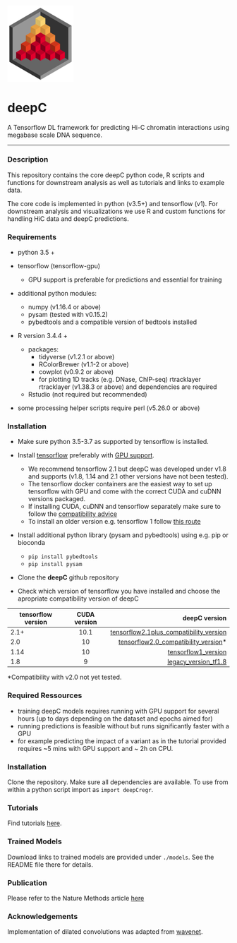 <img src="docs/logo_1_transparent.png" width="150">

# deepC
A Tensorflow DL framework for predicting Hi-C chromatin interactions using megabase scale DNA sequence.

-------------------------------------------------------------------------------

### Description

This repository contains the core deepC python code, R scripts and functions for downstream analysis as well as tutorials and links to example data.

The core code is implemented in python (v3.5+) and tensorflow (v1). For downstream analysis and visualizations we use R and custom functions for handling HiC data
and deepC predictions.

### Requirements

  * python 3.5 +
  * tensorflow (tensorflow-gpu)
    * GPU support is preferable for predictions and essential for training
  * additional python modules:
    * numpy (v1.16.4 or above)
    * pysam (tested with v0.15.2)
    * pybedtools and a compatible version of bedtools installed

  * R version 3.4.4 +
    * packages:
      * tidyverse (v1.2.1 or above)
      * RColorBrewer (v1.1-2 or above)
      * cowplot (v0.9.2 or above)
      * for plotting 1D tracks (e.g. DNase, ChIP-seq) rtracklayer rtracklayer (v1.38.3 or above) and dependencies are required
    * Rstudio (not required but recommended)

  * some processing helper scripts require perl (v5.26.0 or above)

### Installation

* Make sure python 3.5-3.7 as supported by tensorflow is installed.

* Install [tensorflow](https://www.tensorflow.org/install) preferably with [GPU support](https://www.tensorflow.org/install/gpu).
  * We recommend tensorflow 2.1 but deepC was developed under v1.8 and supports (v1.8, 1.14 and 2.1 other versions have not been tested).
  * The tensorflow docker containers are the easiest way to set up tensorflow with GPU and come with the correct CUDA and cuDNN versions packaged.
  * If installing CUDA, cuDNN and tensorflow separately make sure to follow the [compatibility advice](https://www.tensorflow.org/install/source#linux)
  * To install an older version e.g. tensorflow 1 follow [this route](https://www.tensorflow.org/install/pip)

* Install additional python library (pysam and pybedtools) using e.g. pip or bioconda
  * `pip install pybedtools`
  * `pip install pysam`

* Clone the **deepC** github repository
* Check which version of tensorflow you have installed and choose the apropriate compatibility version of deepC

| tensorflow version |  CUDA version | deepC version  |
| ------------------ |:-------------:| --------------:|
| 2.1+               | 10.1          | [tensorflow2.1plus_compatibility_version](./tensorflow2.1plus_compatibility_version) |
| 2.0               | 10          | [tensorflow2.0_compatibility_version](./tensorflow2.0_compatibility_version)* |
| 1.14               | 10          | [tensorflow1_version](./tensorflow1_version) |
| 1.8               | 9          | [legacy_version_tf1.8](./legacy_version_tf1.8) |

*Compatibility with v2.0 not yet tested.

### Required Ressources

  * training deepC models requires running with GPU support for several hours (up to days depending on the dataset and epochs aimed for)
  * running predictions is feasible without but runs significantly faster with a GPU
  * for example predicting the impact of a variant as in the tutorial provided requires ~5 mins with GPU support and ~ 2h on CPU.

### Installation

Clone the repository. Make sure all dependencies are available.
To use from within a python script import as `import deepCregr`.

### Tutorials

Find tutorials [here](./tutorials).

### Trained Models

Download links to trained models are provided under `./models`. See the README
file there for details.

### Publication

Please refer to the Nature Methods article [here](https://www.nature.com/articles/s41592-020-0960-3)

### Acknowledgements

Implementation of dilated convolutions was adapted from [wavenet](https://github.com/ibab/tensorflow-wavenet).
